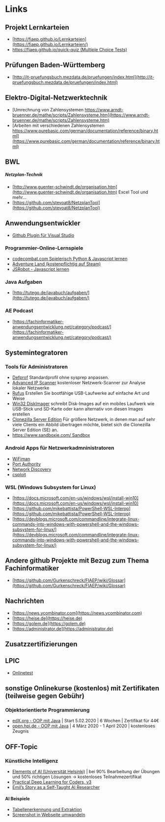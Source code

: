# Links

## Projekt Lernkarteien

* [https://fiaep.github.io/Lernkarteien](https://fiaep.github.io/Lernkarteien/)
* [https://fiaep.github.io/quick-quiz (Multiple Choice Tests)](https://fiaep.github.io/quick-quiz/)


## Prüfungen Baden-Württemberg

* [http://it-pruefungsbuch.mezdata.de/pruefungen/index.html](http://it-pruefungsbuch.mezdata.de/pruefungen/index.html)

## Elektro-Digital-Netzwerktechnik
* [Umrechnung von Zahlensystemen https://www.arndt-bruenner.de/mathe/scripts/Zahlensysteme.htm](https://www.arndt-bruenner.de/mathe/scripts/Zahlensysteme.htm)
* [Arbeiten mit verschiedenen Zahlensystemen https://www.purebasic.com/german/documentation/reference/binary.html](https://www.purebasic.com/german/documentation/reference/binary.html)

## BWL

##### Netzplan-Technik
* [http://www.guenter-schwindt.de/organisation.htm](http://www.guenter-schwindt.de/organisation.htm) Excel Tool und mehr...
* [https://github.com/stevoat8/NetzplanTool](https://github.com/stevoat8/NetzplanTool)


## Anwendungsentwickler

* [Github Plugin für Visual Studio](https://marketplace.visualstudio.com/items?itemName=GitHub.GitHubExtensionforVisualStudio)

### Programmier-Online-Lernspiele

* [codecombat.com Spielerisch Python & Javascript lernen](https://codecombat.com)
* [Adventure Land (kostenpflichtig auf Steam)](https://store.steampowered.com/app/777150/Adventure_Land__The_Code_MMORPG/)
* [JSRobot - Javascript lernen](https://lab.reaal.me/jsrobot/)

### Java Aufgaben

* [http://tutego.de/javabuch/aufgaben/](http://tutego.de/javabuch/aufgaben/)

### AE Podcast

* [https://fachinformatiker-anwendungsentwicklung.net/category/podcast/](https://fachinformatiker-anwendungsentwicklung.net/category/podcast/)

## Systemintegratoren

### Tools für Administratoren

* [Defprof](https://www.forensit.com/support-downloads.html) Standardprofil ohne sysprep anpassen.
* [Advanced IP Scanner](https://www.advanced-ip-scanner.com/de/) kostenloser Netzwerk-Scanner zur Analyse lokaler Netzwerke
* [Rufus](https://rufus.ie/) Erstellen Sie bootfähige USB-Laufwerke auf einfache Art und Weise
* [Win32 DiskImager](https://www.heise.de/download/product/win32-disk-imager-92033) schreibt Disk-Images auf ein mobiles Laufwerk wie USB-Stick und SD-Karte oder kann alternativ von diesen Images erstellen
* [Clonezilla Server Edition](https://drbl.org/download/)  Für größere Netzwerk, in denen man auf sehr viele Clients ein Abbild übertragen möchte, bietet sich die Clonezilla Server Edition (SE) an.
* [https://www.sandboxie.com/ Sandbox](https://www.sandboxie.com/)

### Android Apps für Netzwerkadmninistratoren

* [WiFiman](https://play.google.com/store/apps/details?id=com.ubnt.usurvey&hl=de)
* [Port Authority](https://f-droid.org/en/packages/com.aaronjwood.portauthority/)
* [Network Discovery](https://f-droid.org/en/packages/info.lamatricexiste.network/)
* [csploit](https://f-droid.org/en/packages/org.csploit.android/)

### WSL (Windows Subsystem for Linux)

* [https://docs.microsoft.com/en-us/windows/wsl/install-win10](https://docs.microsoft.com/en-us/windows/wsl/install-win10)
* [https://github.com/mikebattista/PowerShell-WSL-Interop](https://github.com/mikebattista/PowerShell-WSL-Interop)
* [https://devblogs.microsoft.com/commandline/integrate-linux-commands-into-windows-with-powershell-and-the-windows-subsystem-for-linux/](https://devblogs.microsoft.com/commandline/integrate-linux-commands-into-windows-with-powershell-and-the-windows-subsystem-for-linux/)

## Andere github Projekte mit Bezug zum Thema Fachinformatiker

* [https://github.com/Gurkenschreck/FIAEP/wiki/Glossar](https://github.com/Gurkenschreck/FIAEP/wiki/Glossar)

## Nachrichten

* [https://news.ycombinator.com](https://news.ycombinator.com)
* [https://heise.de](https://heise.de)
* [https://golem.de](https://golem.de)
* [https://administrator.de](https://administrator.de)

## Zusatzzertifizierungen

## LPIC

* [Onlinetest](http://www.penguintutor.com/quiz/)

## sonstige Onlinekurse (kostenlos) mit Zertifikaten (teilweise gegen Gebühr)

### Objektorientierte Programmierung

* [edX.org - OOP mit Java](https://www.edx.org/course/lernen-objekt-orientierter-programmierung) | Start 5.02.2020 | 6 Wochen | Zertifikat für 44€
* [open.hpi.de - OOP mit Java](https://open.hpi.de/courses/javaeinstieg2020) | 4 März 2020 - 1 April 2020 | kostenloses Zeugnis

## OFF-Topic

### Künstliche Intelligenz

* [Elements of AI (Universität Helsinki)](https://course.elementsofai.com) | bei 90% Bearbeitung der Übungen und 50% richtigen Lösungen -> kostenloses Teilnahmezertifikat 
* [Practical Deep Learning for Coders, v3](https://course.fast.ai/)
* [Emil’s Story as a Self-Taught AI Researcher](https://blog.floydhub.com/emils-story-as-a-self-taught-ai-researcher/)

#### AI Beispiele

* [Tabellenerkennung und Extraktion](https://nanonets.com/blog/table-extraction-deep-learning/)
* [Screenshot in Webseite umwandeln](https://github.com/emilwallner/Screenshot-to-code)

